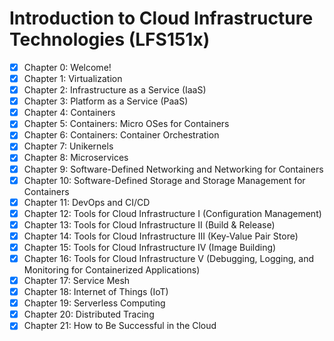 # Introduction to Cloud Infrastructure Technologies (LFS151x)

- [x] Chapter 0: Welcome!
- [x] Chapter 1: Virtualization
- [x] Chapter 2: Infrastructure as a Service (IaaS)
- [x] Chapter 3: Platform as a Service (PaaS)
- [x] Chapter 4: Containers
- [x] Chapter 5: Containers: Micro OSes for Containers
- [x] Chapter 6: Containers: Container Orchestration
- [x] Chapter 7: Unikernels
- [x] Chapter 8: Microservices
- [x] Chapter 9: Software-Defined Networking and Networking for Containers
- [x] Chapter 10: Software-Defined Storage and Storage Management for Containers
- [x] Chapter 11: DevOps and CI/CD
- [x] Chapter 12: Tools for Cloud Infrastructure I (Configuration Management)
- [x] Chapter 13: Tools for Cloud Infrastructure II (Build & Release)
- [x] Chapter 14: Tools for Cloud Infrastructure III (Key-Value Pair Store)
- [x] Chapter 15: Tools for Cloud Infrastructure IV (Image Building)
- [x] Chapter 16: Tools for Cloud Infrastructure V (Debugging, Logging, and Monitoring for Containerized Applications)
- [x] Chapter 17: Service Mesh
- [x] Chapter 18: Internet of Things (IoT)
- [x] Chapter 19: Serverless Computing
- [x] Chapter 20: Distributed Tracing
- [x] Chapter 21: How to Be Successful in the Cloud

